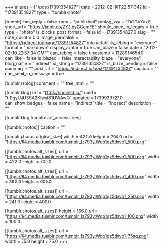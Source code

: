 +++
aliases = ["/post/17391354827"]
date = 2012-02-10T22:57:34Z
id = "17391354827"
type = "tumblr-photo"

[tumblr]
can_reply = false
state = "published"
reblog_key = "OOGVXexl"
short_url = "https://tmblr.co/ZY3jbyGCcmFB"
should_open_in_legacy = true
type = "photo"
is_blocks_post_format = false
id = 17391354827.0
slug = ""
note_count = 0.0
image_permalink = "https://indirect.io/image/17391354827"
interactability_reblog = "everyone"
format = "markdown"
display_avatar = true
can_blaze = false
date = "2012-02-10 22:57:34 GMT"
can_reblog = false
timestamp = 1328914654.0
can_like = false
is_blazed = false
interactability_blaze = "everyone"
blog_name = "indirect"
id_string = "17391354827"
is_blaze_pending = false
summary = ""
post_url = "https://indirect.io/post/17391354827"
caption = ""
can_send_in_message = true

[tumblr.reblog]
comment = ""
tree_html = ""

[tumblr.blog]
url = "https://indirect.io/"
uuid = "t:PgyUJU3SA2Klwyt81UWAwQ"
updated = 1739939727.0
can_show_badges = false
name = "indirect"
title = "indirect"
description = ""

[tumblr.blog.tumblrmart_accessories]

[[tumblr.photos]]
caption = ""

[tumblr.photos.original_size]
width = 422.0
height = 700.0
url = "https://64.media.tumblr.com/tumblr_lz793ytWqo1qz5dnvo1_500.png"

[[tumblr.photos.alt_sizes]]
url = "https://64.media.tumblr.com/tumblr_lz793ytWqo1qz5dnvo1_500.png"
width = 422.0
height = 700.0

[[tumblr.photos.alt_sizes]]
url = "https://64.media.tumblr.com/tumblr_lz793ytWqo1qz5dnvo1_400.png"
width = 362.0
height = 600.0

[[tumblr.photos.alt_sizes]]
url = "https://64.media.tumblr.com/tumblr_lz793ytWqo1qz5dnvo1_250.png"
width = 241.0
height = 400.0

[[tumblr.photos.alt_sizes]]
height = 166.0
url = "https://64.media.tumblr.com/tumblr_lz793ytWqo1qz5dnvo1_100.png"
width = 100.0

[[tumblr.photos.alt_sizes]]
url = "https://64.media.tumblr.com/tumblr_lz793ytWqo1qz5dnvo1_75sq.png"
width = 75.0
height = 75.0
+++
